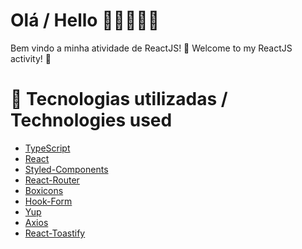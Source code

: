 # Olá / Hello 👋🇧🇷🇺🇸

Bem vindo a minha atividade de ReactJS! 🚀
Welcome to my ReactJS activity! 🚀

# 🚀 Tecnologias utilizadas / Technologies used

- [TypeScript](https://www.typescriptlang.org/) 
- [React](https://reactjs.org/) 
- [Styled-Components](https://styled-components.com/) 
- [React-Router](https://reactrouter.com/) 
- [Boxicons](https://boxicons.com/) 
- [Hook-Form](https://react-hook-form.com/) 
- [Yup](https://github.com/jquense/yup) 
- [Axios](https://axios-http.com) 
- [React-Toastify](https://fkhadra.github.io/react-toastify/introduction) 